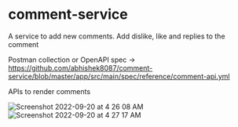 # comment-service
A service to add new comments. Add dislike, like and replies to the comment

Postman collection or OpenAPI spec -> https://github.com/abhishek8087/comment-service/blob/master/app/src/main/spec/reference/comment-api.yml

APIs to render comments


![Screenshot 2022-09-20 at 4 26 08 AM](https://user-images.githubusercontent.com/8849528/191133512-7b269f2d-830b-4177-a41f-d345b1509316.png)
![Screenshot 2022-09-20 at 4 27 17 AM](https://user-images.githubusercontent.com/8849528/191133595-8a25f01e-314d-46f3-a44e-d7dc799a89cf.png)
